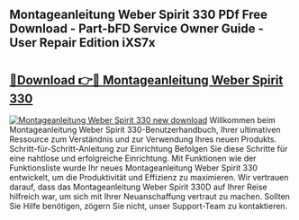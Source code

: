 ## Montageanleitung Weber Spirit 330 PDf Free Download - Part-bFD Service Owner Guide - User Repair Edition iXS7x

# <h2><a href="http://df7hux.blite.top/?on=Montageanleitung+Weber+Spirit+330">🔗Download 👉🔴 Montageanleitung Weber Spirit 330</a></h2>

[![Montageanleitung Weber Spirit 330 new download](https://i.imgur.com/lujVjoI.png)](http://df7hux.blite.top/?on=Montageanleitung+Weber+Spirit+330)
Willkommen beim Montageanleitung Weber Spirit 330-Benutzerhandbuch, Ihrer ultimativen Ressource zum Verständnis und zur Verwendung Ihres neuen Produkts. Schritt-für-Schritt-Anleitung zur Einrichtung Befolgen Sie diese Schritte für eine nahtlose und erfolgreiche Einrichtung. Mit Funktionen wie der Funktionsliste wurde Ihr neues Montageanleitung Weber Spirit 330 entwickelt, um die Produktivität und Effizienz zu maximieren. Wir vertrauen darauf, dass das Montageanleitung Weber Spirit 330D auf Ihrer Reise hilfreich war, um sich mit Ihrer Neuanschaffung vertraut zu machen. Sollten Sie Hilfe benötigen, zögern Sie nicht, unser Support-Team zu kontaktieren.
